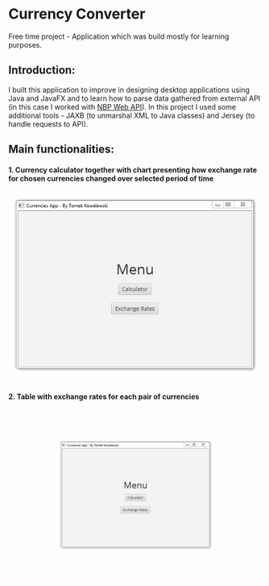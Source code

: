 # Currency Converter
Free time project - Application which was build mostly for learning purposes. 
## Introduction:
I built this application to improve in designing desktop applications using Java and JavaFX and to learn how to parse data gathered
from external API (in this case I worked with [NBP Web API](http://api.nbp.pl/)). In this project I used some additional tools - JAXB
(to unmarshal XML to Java classes) and Jersey (to handle requests to API). 
## Main functionalities:
#### 1. Currency calculator together with chart presenting how exchange rate for chosen currencies changed over selected period of time


![alt text](https://github.com/kowalewskitomasz/Currency_Converter/blob/master/currency_converter_1.gif "Gif showing how program works")


#### 2. Table with exchange rates for each pair of currencies



![alt text](https://github.com/kowalewskitomasz/Currency_Converter/blob/master/currency_converter_2.gif "Gif showing how program works")
